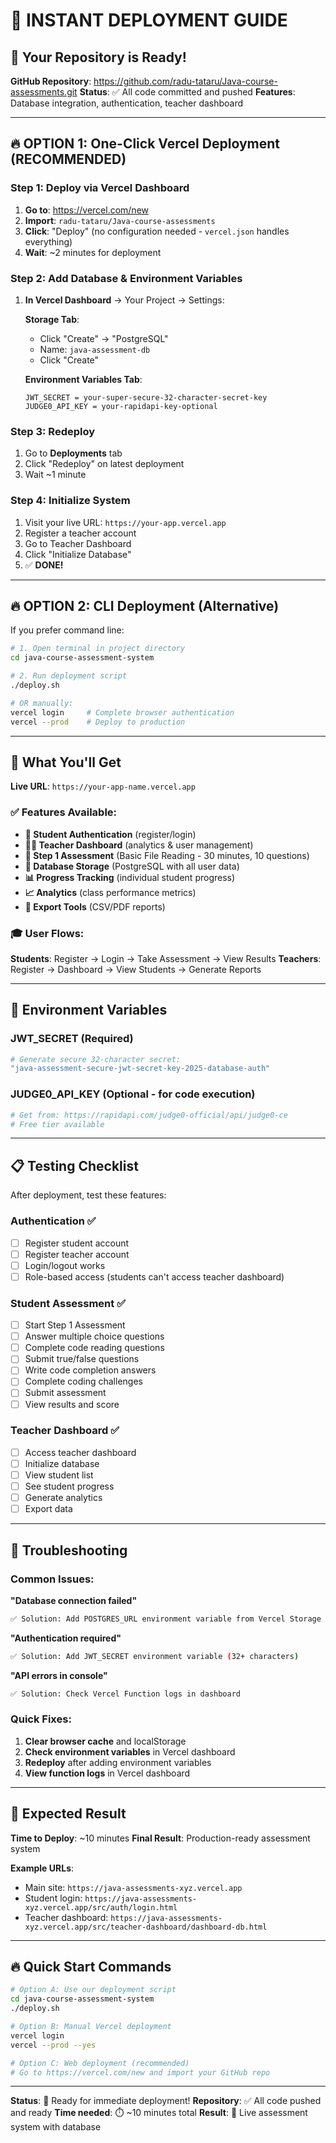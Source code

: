# 🚀 INSTANT DEPLOYMENT GUIDE

## 🎯 Your Repository is Ready!

**GitHub Repository**: https://github.com/radu-tataru/Java-course-assessments.git
**Status**: ✅ All code committed and pushed
**Features**: Database integration, authentication, teacher dashboard

---

## 🔥 OPTION 1: One-Click Vercel Deployment (RECOMMENDED)

### Step 1: Deploy via Vercel Dashboard
1. **Go to**: https://vercel.com/new
2. **Import**: `radu-tataru/Java-course-assessments`
3. **Click**: "Deploy" (no configuration needed - `vercel.json` handles everything)
4. **Wait**: ~2 minutes for deployment

### Step 2: Add Database & Environment Variables
1. **In Vercel Dashboard** → Your Project → Settings:

   **Storage Tab**:
   - Click "Create" → "PostgreSQL"
   - Name: `java-assessment-db`
   - Click "Create"

   **Environment Variables Tab**:
   ```
   JWT_SECRET = your-super-secure-32-character-secret-key
   JUDGE0_API_KEY = your-rapidapi-key-optional
   ```

### Step 3: Redeploy
1. Go to **Deployments** tab
2. Click "Redeploy" on latest deployment
3. Wait ~1 minute

### Step 4: Initialize System
1. Visit your live URL: `https://your-app.vercel.app`
2. Register a teacher account
3. Go to Teacher Dashboard
4. Click "Initialize Database"
5. ✅ **DONE!**

---

## 🔥 OPTION 2: CLI Deployment (Alternative)

If you prefer command line:

```bash
# 1. Open terminal in project directory
cd java-course-assessment-system

# 2. Run deployment script
./deploy.sh

# OR manually:
vercel login     # Complete browser authentication
vercel --prod    # Deploy to production
```

---

## 🎯 What You'll Get

**Live URL**: `https://your-app-name.vercel.app`

### ✅ Features Available:
- **🔐 Student Authentication** (register/login)
- **👩‍🏫 Teacher Dashboard** (analytics & user management)
- **📝 Step 1 Assessment** (Basic File Reading - 30 minutes, 10 questions)
- **💾 Database Storage** (PostgreSQL with all user data)
- **📊 Progress Tracking** (individual student progress)
- **📈 Analytics** (class performance metrics)
- **📄 Export Tools** (CSV/PDF reports)

### 🎓 User Flows:
**Students**: Register → Login → Take Assessment → View Results
**Teachers**: Register → Dashboard → View Students → Generate Reports

---

## 🔑 Environment Variables

### JWT_SECRET (Required)
```bash
# Generate secure 32-character secret:
"java-assessment-secure-jwt-secret-key-2025-database-auth"
```

### JUDGE0_API_KEY (Optional - for code execution)
```bash
# Get from: https://rapidapi.com/judge0-official/api/judge0-ce
# Free tier available
```

---

## 📋 Testing Checklist

After deployment, test these features:

### Authentication ✅
- [ ] Register student account
- [ ] Register teacher account
- [ ] Login/logout works
- [ ] Role-based access (students can't access teacher dashboard)

### Student Assessment ✅
- [ ] Start Step 1 Assessment
- [ ] Answer multiple choice questions
- [ ] Complete code reading questions
- [ ] Submit true/false questions
- [ ] Write code completion answers
- [ ] Complete coding challenges
- [ ] Submit assessment
- [ ] View results and score

### Teacher Dashboard ✅
- [ ] Access teacher dashboard
- [ ] Initialize database
- [ ] View student list
- [ ] See student progress
- [ ] Generate analytics
- [ ] Export data

---

## 🚨 Troubleshooting

### Common Issues:

**"Database connection failed"**
```bash
✅ Solution: Add POSTGRES_URL environment variable from Vercel Storage
```

**"Authentication required"**
```bash
✅ Solution: Add JWT_SECRET environment variable (32+ characters)
```

**"API errors in console"**
```bash
✅ Solution: Check Vercel Function logs in dashboard
```

### Quick Fixes:
1. **Clear browser cache** and localStorage
2. **Check environment variables** in Vercel dashboard
3. **Redeploy** after adding environment variables
4. **View function logs** in Vercel dashboard

---

## 🎉 Expected Result

**Time to Deploy**: ~10 minutes
**Final Result**: Production-ready assessment system

**Example URLs**:
- Main site: `https://java-assessments-xyz.vercel.app`
- Student login: `https://java-assessments-xyz.vercel.app/src/auth/login.html`
- Teacher dashboard: `https://java-assessments-xyz.vercel.app/src/teacher-dashboard/dashboard-db.html`

---

## 🔥 Quick Start Commands

```bash
# Option A: Use our deployment script
cd java-course-assessment-system
./deploy.sh

# Option B: Manual Vercel deployment
vercel login
vercel --prod --yes

# Option C: Web deployment (recommended)
# Go to https://vercel.com/new and import your GitHub repo
```

---

**Status**: 🚀 Ready for immediate deployment!
**Repository**: ✅ All code pushed and ready
**Time needed**: ⏱️ ~10 minutes total
**Result**: 🎯 Live assessment system with database